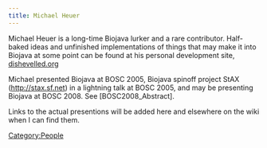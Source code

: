 ```yaml
---
title: Michael Heuer
---
```


Michael Heuer is a long-time Biojava lurker and a rare contributor.
Half-baked ideas and unfinished implementations of things that may make
it into Biojava at some point can be found at his personal development
site, [dishevelled.org](http://dishevelled.org)

Michael presented Biojava at BOSC 2005, Biojava spinoff project StAX
(http://stax.sf.net) in a lightning talk at BOSC 2005, and may be
presenting Biojava at BOSC 2008. See [BOSC2008\_Abstract].

Links to the actual presentions will be added here and elsewhere on the
wiki when I can find them.

<Category:People>
